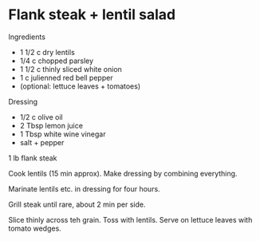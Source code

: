 # Flank steak + lentil salad

Ingredients

* 1 1/2 c dry lentils
* 1/4 c chopped parsley
* 1 1/2 c thinly sliced white onion
* 1 c julienned red bell pepper
* \(optional: lettuce leaves + tomatoes\)

Dressing

* 1/2 c olive oil
* 2 Tbsp lemon juice
* 1 Tbsp white wine vinegar
* salt + pepper

1 lb flank steak

Cook lentils \(15 min approx\). Make dressing by combining everything.

Marinate lentils etc. in dressing for four hours.

Grill steak until rare, about 2 min per side.

Slice thinly across teh grain. Toss with lentils. Serve on lettuce leaves with tomato wedges.

